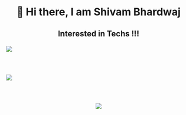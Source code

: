 # <p align="center">👋 Hi there, I am Shivam Bhardwaj</p>
## <p align="center">Interested in Techs !!!</p>






<p><img src="https://github-readme-stats.vercel.app/api/top-langs/?username=cricksoldier&layout=compact&bg_color=1d211e&text_color=0cf0e4&icon_color=14f00c&title_color=f2fcfc&border_color=c6ed1a&border_radius=10&card_width=300">
</p>
<br/><br/>
<p><img  src="https://github-readme-stats.vercel.app/api?username=cricksoldier&show_icons=true&bg_color=292b21&text_color=0cf0e4&icon_color=14f00c&title_color=f2fcfc&border_color=c6ed1a&border_radius=10"></p>
<br/><br/>


<p align="center" ><img src="https://github-readme-streak-stats.herokuapp.com/?user=abhirajkrishnan">
</p>
